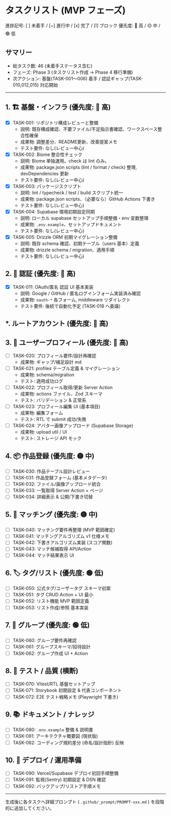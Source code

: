 # タスクリスト (MVP フェーズ)

進捗記号: [ ] 未着手 / [~] 進行中 / [x] 完了 / [!] ブロック
優先度: 🔴 高 / 🟡 中 / 🟢 低

## サマリー
- 総タスク数: 46 (未着手ステータス含む)
- フェーズ: Phase 3 (タスクリスト作成 → Phase 4 移行準備)
- 次アクション: 基盤(TASK-001〜006) 着手 / 認証ギャップ(TASK-010,012,015) 対応開始

---
## 1. 🏗️ 基盤・インフラ (優先度: 🔴 高)
- [x] TASK-001: リポジトリ構成レビューと整備
  - 説明: 既存構成確認、不要ファイル/不足指示書確認、ワークスペース整合性確保
  - 成果物: 調整差分、README更新、改善提案メモ
  - テスト要件: なし(レビュー中心)
- [x] TASK-002: Biome 整合性チェック
  - 説明: Biome 単独運用。check は lint のみ。
  - 成果物: package.json scripts (lint / format / check) 整理, devDependencies 更新
  - テスト要件: なし(レビュー中心)
- [x] TASK-003: パッケージスクリプト
  - 説明: lint / typecheck / test / build スクリプト統一
  - 成果物: package.json scripts、（必要なら）GitHub Actions 下書き
  - テスト要件: なし(レビュー中心)
- [x] TASK-004: Supabase 環境初期設定同期
  - 説明: ローカル supabase セットアップ手順整備・env 変数整理
  - 成果物: `.env.example`、セットアップドキュメント
  - テスト要件: なし(レビュー中心)
- [x] TASK-005: Drizzle ORM 初期マイグレーション整備
  - 説明: 既存 schema 確認、初期テーブル（users 基本）定義
  - 成果物: drizzle schema / migration、適用手順
  - テスト要件: なし(レビュー中心)

## 2. 🔐 認証 (優先度: 🔴 高)
- [x] TASK-011: OAuth/匿名 認証 UI 基本実装
  - 説明: Google / GitHub / 匿名ログインフォーム実装済み確認
  - 成果物: `oauth-*` 各フォーム, middleware リダイレクト
  - テスト要件: 後続で自動化予定 (TASK-018 へ委譲)

## *. ルートアカウント (優先度: 🔴 高)

## 3. 👤 ユーザープロフィール (優先度: 🔴 高)
- [ ] TASK-020: プロフィール要件/設計再確認
  - 成果物: ギャップ/補足設計 md
- [ ] TASK-021: profiles テーブル定義 & マイグレーション
  - 成果物: schema/migration
  - テスト: 適用成功ログ
- [ ] TASK-022: プロフィール取得/更新 Server Action
  - 成果物: actions ファイル、Zod スキーマ
  - テスト: バリデーション & 正常系
- [ ] TASK-023: プロフィール編集 UI (基本項目)
  - 成果物: 編集フォーム
  - テスト: RTL で submit 成功/失敗
- [ ] TASK-024: アバター画像アップロード (Supabase Storage)
  - 成果物: upload util / UI
  - テスト: ストレージ API モック

## 4. 📦 作品登録 (優先度: 🟡 中)
- [ ] TASK-030: 作品テーブル設計レビュー
- [ ] TASK-031: 作品登録フォーム (基本メタデータ)
- [ ] TASK-032: ファイル/画像アップロード統合
- [ ] TASK-033: 一覧取得 Server Action + ページ
- [ ] TASK-034: 詳細表示 & 公開/下書き切替

## 5. 🤝 マッチング (優先度: 🟡 中)
- [ ] TASK-040: マッチング要件再整理 (MVP 範囲確定)
- [ ] TASK-041: マッチングアルゴリズム v1 仕様メモ
- [ ] TASK-042: 下書きアルゴリズム実装 (スコア関数)
- [ ] TASK-043: マッチ候補取得 API/Action
- [ ] TASK-044: マッチ結果表示 UI

## 6. 🏷️ タグ/リスト (優先度: 🟢 低)
- [ ] TASK-050: 公式タグ/ユーザータグ スキーマ初案
- [ ] TASK-051: タグ CRUD Action + UI 最小
- [ ] TASK-052: リスト機能 MVP 範囲定義
- [ ] TASK-053: リスト作成/参照 基本実装

## 7. 👥 グループ (優先度: 🟢 低)
- [ ] TASK-060: グループ要件再確認
- [ ] TASK-061: グループスキーマ/招待設計
- [ ] TASK-062: グループ作成 UI + Action

## 8. 🧪 テスト / 品質 (横断)
- [ ] TASK-070: Vitest/RTL 基盤セットアップ
- [ ] TASK-071: Storybook 初期設定 & 代表コンポーネント
- [ ] TASK-072: E2E テスト戦略メモ (Playwright 下書き)

## 9. 📚 ドキュメント / ナレッジ
- [ ] TASK-080: `.env.example` 整備 & 説明書
- [ ] TASK-081: アーキテクチャ概要図 (現状版)
- [ ] TASK-082: コーディング規約差分 (命名/設計指針) 反映

## 10. 🚀 デプロイ / 運用準備
- [ ] TASK-090: Vercel/Supabase デプロイ初回手順整備
- [ ] TASK-091: 監視(Sentry) 初期設定 & DSN 確認
- [ ] TASK-092: バックアップ/リストア手順メモ

---
生成後に各タスクへ詳細プロンプト ( `.github/_prompt/PROMPT-xxx.md` ) を段階的に追加してください。
